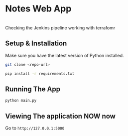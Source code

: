 # Notes Web App 
<br> Checking the Jenkins pipeline working with terrafomr 

## Setup & Installation

Make sure you have the latest version of Python installed.

```bash
git clone <repo-url>
```

```bash
pip install -r requirements.txt
```

## Running The App

```bash
python main.py
```

## Viewing The application NOW now

Go to `http://127.0.0.1:5000`

